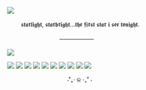 ![](https://64.media.tumblr.com/df50ce62f401ed4eaa06041951899d7c/0bf822ee66b233a0-7c/s640x960/22feb2078275c39947e7bf4fb57830b36c2baf37.pnj) 


   　   　𝖘𝖙𝖆𝖗𝖑𝖎𝖌𝖍𝖙, 𝖘𝖙𝖆𝖗𝖇𝖗𝖎𝖌𝖍𝖙...𝖙𝖍𝖊 𝖋𝖎𝖗𝖘𝖙 𝖘𝖙𝖆𝖗 𝖎 𝖘𝖊𝖊 𝖙𝖔𝖓𝖎𝖌𝖍𝖙.

   　   　   　  　   　   　   　────────


![](https://64.media.tumblr.com/edce5eab320cb4663a38e344215b73c6/999a431d6c437909-e2/s640x960/719554941ac05742123a8ce20a81b8c09c44001b.jpg)



![](https://64.media.tumblr.com/cacb34bd7059e2fd3fbc212b70f83ed0/dd0b327050c59e98-47/s250x400/32514b9b70c9bdb6918a3232d1092dff64bfc68a.gifv)
![](https://64.media.tumblr.com/4e7df89e3a7803f6cdded526748efe37/d0eb9ed0074d9ed4-e8/s250x400/ceb9ed1edbc4909158d7865b42fd4e42429bcfeb.gifv)
![](https://64.media.tumblr.com/ed4586bc6ad6d39581ca3629bd783faf/c4bc6cc10b162b5a-3f/s250x400/9e3669cc8e26e9638c0ef95b03c1ccb3ff6e66bc.webp)
![](https://64.media.tumblr.com/259673818286e7f66462f55d2ddaff75/2d8cb0ed8c20ab45-d3/s100x200/34e78bade44d3fe198b33f4a2a1f077e46c3a060.gifv)
![](https://64.media.tumblr.com/4b02e5236e78e001d72a3175b5027934/4d34e0a2df867355-13/s100x200/d76773e686f6b4693c85e048a3cdb9ebe7d135a5.gifv)
![](https://64.media.tumblr.com/5c98a3e50fd71c0c57f69f5c34014423/c3ed94bdce30e401-d2/s250x400/d752e6e02f4a0f2239814233e51d265ee3b60648.gifv)
![](https://64.media.tumblr.com/1f05704d0bb02629e4f0c9d2956d3f07/473928ea48888009-80/s100x200/de965c3755aa2cc768b659ab2a750e6bd101a16e.gifv)
![](https://64.media.tumblr.com/9ee1343895c22b5d7e7d0e0472c6fa2b/0d9c08ed8003adc6-10/s100x200/b096b4f69854c48c375538b11986d7e6faa3d209.gifv)
![](https://64.media.tumblr.com/96171b143e8f072fe8132197b736a733/27f4388618e0f700-0d/s250x400/112adb37e405cb2257dbb31d345e9768278eacef.gifv)
![](https://64.media.tumblr.com/9063dbbba0cc1ad6a4ec53d65325bca4/ace909eab8f4c5c9-4f/s250x400/1ef4cdf981a107a1245754a6f573ead40f8ad468.gifv)

   　   　   　   　   　   　   　   　⋅˚₊‧ ଳ ‧₊˚ ⋅

